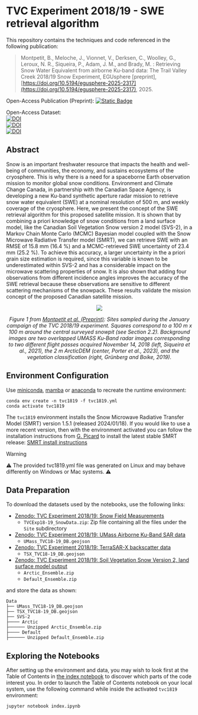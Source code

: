 # TVC Experiment 2018/19 - SWE retrieval algorithm

This repository contains the techniques and code referenced in the following publication:


>  Montpetit, B., Meloche, J., Vionnet, V., Derksen, C., Woolley, G., Leroux, N. R., Siqueira, P., Adam, J. M., and Brady, M. : Retrieving Snow Water Equivalent from airborne Ku-band data: The Trail Valley Creek 2018/19 Snow Experiment, EGUsphere [preprint], [https://doi.org/10.5194/egusphere-2025-2317](https://doi.org/10.5194/egusphere-2025-2317), 2025.


Open-Access Publication (Preprint): [![Static Badge](https://img.shields.io/badge/The_Cryosphere-blue)](https://doi.org/10.5194/egusphere-2025-2317)

Open-Access Dataset:  
[![DOI](https://zenodo.org/badge/DOI/10.5281/zenodo.10794207.svg)](https://doi.org/10.5281/zenodo.10794207)  
[![DOI](https://zenodo.org/badge/DOI/10.5281/zenodo.10794918.svg)](https://doi.org/10.5281/zenodo.10794918)   
[![DOI](https://zenodo.org/badge/DOI/10.5281/zenodo.15690838.svg)](https://doi.org/10.5281/zenodo.15690838) 


## Abstract

Snow is an important freshwater resource that impacts the health and well-being of communities, the economy, and sustains ecosystems of the cryosphere. This is why there is a need for a spaceborne Earth observation mission to monitor global snow conditions. Environment and Climate Change Canada, in partnership with the Canadian Space Agency, is developing a new Ku-band synthetic aperture radar mission to retrieve snow water equivalent (SWE) at a nominal resolution of 500 m, and weekly coverage of the cryosphere. Here, we present the concept of the SWE retrieval algorithm for this proposed satellite mission. It is shown that by combining a priori knowledge of snow conditions from a land surface model, like the Canadian Soil Vegetation Snow version 2 model (SVS-2), in a Markov Chain Monte Carlo (MCMC) Bayesian model coupled with the Snow Microwave Radiative Transfer model (SMRT), we can retrieve SWE with an RMSE of 15.8 mm (16.4 %) and a MCMC-retrieved SWE uncertainty of 23.4 mm (25.2 %). To achieve this accuracy, a larger uncertainty in the a priori grain size estimation is required, since this variable is known to be underestimated within SVS-2 and has a considerable impact on the microwave scattering properties of snow. It is also shown that adding four observations from different incidence angles improves the accuracy of the SWE retrieval because these observations are sensitive to different scattering mechanisms of the snowpack. These results validate the mission concept of the proposed Canadian satellite mission.
<p align="center">
    <img src="Figures/f01.png">
</p>

<p align="center">
    <i>Figure 1 from <a href="https://doi.org/10.5194/egusphere-2025-2317">Montpetit et al. (Preprint)</a>: Sites sampled during the January campaign of the TVC 2018/19 experiment. Squares correspond to a 100 m x 100 m around the central surveyed snowpit (see Section 2.2). Background images are two overlapped UMASS Ku-Band radar images corresponding to two different flight passes acquired November 14, 2018 (left, Siqueira et al., 2021), the 2 m ArcticDEM (center, Porter et al., 2023), and the vegetation classification (right, Grünberg and Boike, 2019).</i>
</p>

## Environment Configuration

Use [miniconda](https://docs.conda.io/projects/miniconda/en/latest/), [mamba](https://mamba.readthedocs.io/en/latest/) or [anaconda](https://www.anaconda.com/download) to recreate the runtime environment:


```
conda env create -n tvc1819 -f tvc1819.yml
conda activate tvc1819
```

The `tvc1819` environment installs the Snow Microwave Radiative Transfer Model (SMRT) version 1.5.1 (released 2024/01/18). If you would like to use a more recent version, then with the environment activated you can follow the installation instructions from [G. Picard](https://github.com/ghislainp) to install the latest stable SMRT release: [SMRT install instructions](https://github.com/smrt-model/smrt?tab=readme-ov-file#quick-installation)

> [!WARNING]
> :warning: The provided tvc1819.yml file was generated on Linux and may behave differently on Windows or Mac systems. :warning:

## Data Preparation

To download the datasets used by the notebooks, use the following links:

- [Zenodo: TVC Experiment 2018/19: Snow Field Measurements](https://doi.org/10.5281/zenodo.10794207)
  - `TVCExp18-19_SnowData.zip`: Zip file containing all the files under the `Site` subdirectory 
- [Zenodo: TVC Experiment 2018/19: UMass Airborne Ku-Band SAR data](https://doi.org/10.5281/zenodo.10794918)
  - `UMass_TVC18-19_DB.geojson`
- [Zenodo: TVC Experiment 2018/19: TerraSAR-X backscatter data](https://doi.org/10.5281/zenodo.10794868)
  - `TSX_TVC18-19_DB.geojson`  
- [Zenodo: TVC Experiment 2018/19: Soil Vegetation Snow Version 2, land surface model output](https://doi.org/10.5281/zenodo.15690838)
  - `Arctic_Ensemble.zip`  
  - `Default_Ensemble.zip`

and store the data as shown:

```
Data
├── UMass_TVC18-19_DB.geojson
├── TSX_TVC18-19_DB.geojson
├── SVS-2  
├──── Arctic
├────── Unzipped Arctic_Ensemble.zip  
├──── Default
├────── Unzipped Default_Ensemble.zip
```

## Exploring the Notebooks

After setting up the environment and data, you may wish to look first at the Table of Contents in [the index notebook](./index.ipynb) to discover which parts of the code interest you. In order to launch the Table of Contents notebook on your local system, use the following command while inside the activated `tvc1819` environment:

```
jupyter notebook index.ipynb
```
